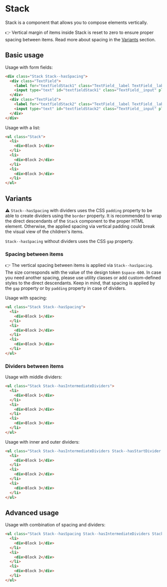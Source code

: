 # Stack

Stack is a component that allows you to compose elements vertically.

👉 Vertical margin of items inside Stack is reset to zero to ensure proper spacing between items. Read more about spacing in the [Variants](#variants) section.

## Basic usage

Usage with form fields:

```html
<div class="Stack Stack--hasSpacing">
  <div class="TextField">
    <label for="textfieldStack1" class="TextField__label TextField__label--required">Label</label>
    <input type="text" id="textfieldStack1" class="TextField__input" placeholder="Placeholder" />
  </div>
  <div class="TextField">
    <label for="textfieldStack2" class="TextField__label TextField__label--required">Label</label>
    <input type="text" id="textfieldStack2" class="TextField__input" placeholder="Placeholder" />
  </div>
</div>
```

Usage with a list:

```html
<ul class="Stack">
  <li>
    <div>Block 1</div>
  </li>
  <li>
    <div>Block 2</div>
  </li>
  <li>
    <div>Block 3</div>
  </li>
</ul>
```

## Variants

⚠ `Stack--hasSpacing` with dividers uses the CSS `padding` property to be able to create dividers using the `border` property.
It is recommended to wrap the direct descendants of the `Stack` component to the proper HTML element.
Otherwise, the applied spacing via vertical padding could break the visual view of the children's items.

`Stack--hasSpacing` without dividers uses the CSS `gap` property.

### Spacing between items

👉 The vertical spacing between items is applied via `Stack--hasSpacing`. The size corresponds with the value of the design token `$space-600`.
In case you need another spacing, please use utility classes or add custom-defined styles to the direct descendants.
Keep in mind, that spacing is applied by the `gap` property or by `padding` property in case of dividers.

Usage with spacing:

```html
<ul class="Stack Stack--hasSpacing">
  <li>
    <div>Block 1</div>
  </li>
  <li>
    <div>Block 2</div>
  </li>
  <li>
    <div>Block 3</div>
  </li>
</ul>
```

### Dividers between items

Usage with middle dividers:

```html
<ul class="Stack Stack--hasIntermediateDividers">
  <li>
    <div>Block 1</div>
  </li>
  <li>
    <div>Block 2</div>
  </li>
  <li>
    <div>Block 3</div>
  </li>
</ul>
```

Usage with inner and outer dividers:

```html
<ul class="Stack Stack--hasIntermediateDividers Stack--hasStartDivider Stack--hasEndDivider">
  <li>
    <div>Block 1</div>
  </li>
  <li>
    <div>Block 2</div>
  </li>
  <li>
    <div>Block 3</div>
  </li>
</ul>
```

## Advanced usage

Usage with combination of spacing and dividers:

```html
<ul class="Stack Stack--hasSpacing Stack--hasIntermediateDividers Stack--hasStartDivider Stack--hasEndDivider">
  <li>
    <div>Block 1</div>
  </li>
  <li>
    <div>Block 2</div>
  </li>
  <li>
    <div>Block 3</div>
  </li>
</ul>
```
